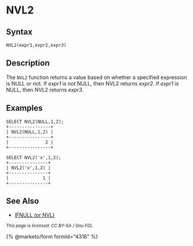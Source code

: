 
# NVL2

## Syntax


```
NVL2(expr1,expr2,expr3)
```


## Description


The `NVL2` function returns a value based on whether a specified expression is NULL or not. If *expr1* is not NULL, then NVL2 returns *expr2*. If *expr1* is NULL, then NVL2 returns *expr3*.


## Examples


```
SELECT NVL2(NULL,1,2);
+----------------+
| NVL2(NULL,1,2) |
+----------------+
|              2 |
+----------------+

SELECT NVL2('x',1,2);
+---------------+
| NVL2('x',1,2) |
+---------------+
|             1 |
+---------------+
```

## See Also


* [IFNULL (or NVL)](ifnull.md)


<sub>_This page is licensed: CC BY-SA / Gnu FDL_</sub>


{% @marketo/form formId="4316" %}
